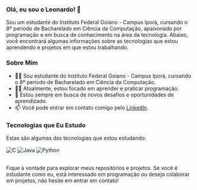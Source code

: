 ### Olá, eu sou o Leonardo! 👋

Sou um estudante do Instituto Federal Goiano - Campus Iporá, cursando o 8º período de Bacharelado em Ciência da Computação, apaixonado por programação e em busca de conhecimento na área da tecnologia. Abaixo, você encontrará algumas informações sobre as tecnologias que estou aprendendo e projetos em que estou trabalhando.

### Sobre Mim

- 👨‍🎓 Sou estudante do Instituto Federal Goiano - Campus Iporá, cursando o 8º período de Bacharelado em Ciência da Computação.
- 👨‍💻 Atualmente, estou focado em aprender e praticar programação.
- 🌱 Estou sempre em busca de novos desafios e oportunidades de aprendizado.
- 📫 Você pode entrar em contato comigo pelo [LinkedIn](https://www.linkedin.com/in/leonardo-yago-nascimento-silva-a800071ab/).

### Tecnologias que Eu Estudo

Estas são algumas das tecnologias que estou estudando:

<div style="display: inline_block">
  <img align="center" alt="C" src="https://img.shields.io/badge/C-00599C?style=for-the-badge&logo=c&logoColor=white" />
  <img align="center" alt="Java" src="https://img.shields.io/badge/Java-ED8B00?style=for-the-badge&logo=openjdk&logoColor=white" />
  <img align="center" alt="Python" src="https://img.shields.io/badge/Python-14354C?style=for-the-badge&logo=python&logoColor=white" />
</div><br/>

Fique à vontade para explorar meus repositórios e projetos. Se você é estudante como eu, está interessado em programação ou deseja colaborar em projetos, não hesite em entrar em contato!
